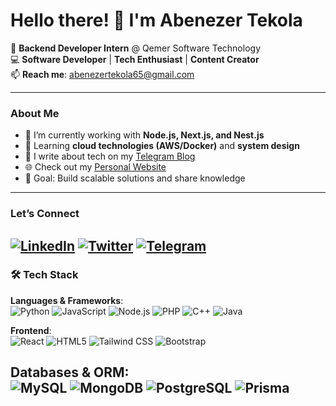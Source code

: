 # Hello there! 👋 I'm Abenezer Tekola

🚀 **Backend Developer Intern** @ Qemer Software Technology  
💻 **Software Developer** | **Tech Enthusiast** | **Content Creator**  
📫 **Reach me**: [abenezertekola65@gmail.com](mailto:abenezertekola65@gmail.com)  

---

### **About Me**  
- 🔭 I’m currently working with **Node.js, Next.js, and Nest.js**  
- 🌱 Learning **cloud technologies (AWS/Docker)** and **system design**  
- 📝 I write about tech on my [Telegram Blog](https://t.me/abtech_hub)  
- 🌐 Check out my [Personal Website](https://abenezertekola.netlify.app/)  
- 🎯 Goal: Build scalable solutions and share knowledge  
  

---

### **Let’s Connect**  
[![LinkedIn](https://img.shields.io/badge/-LinkedIn-%230077B5?style=flat&logo=linkedin&logoColor=white)](https://linkedin.com/in/abenezer-tekola-69b59536b) [![Twitter](https://img.shields.io/badge/-Twitter-%231DA1F2?style=flat&logo=twitter&logoColor=white)](https://twitter.com/ApparoT30142) [![Telegram](https://img.shields.io/badge/-Telegram-%232CA5E0?style=flat&logo=telegram&logoColor=white)](https://t.me/abtech_hub)
---

### **🛠 Tech Stack**  
**Languages & Frameworks**:  
![Python](https://img.shields.io/badge/-Python-3776AB?style=flat&logo=python&logoColor=white) ![JavaScript](https://img.shields.io/badge/-JavaScript-F7DF1E?style=flat&logo=javascript&logoColor=black) ![Node.js](https://img.shields.io/badge/-Node.js-339933?style=flat&logo=nodedotjs&logoColor=white) ![PHP](https://img.shields.io/badge/-PHP-777BB4?style=flat&logo=php&logoColor=white) ![C++](https://img.shields.io/badge/-C++-00599C?style=flat&logo=cplusplus&logoColor=white) ![Java](https://img.shields.io/badge/-Java-007396?style=flat&logo=java&logoColor=white)  

**Frontend**:  
![React](https://img.shields.io/badge/-React-61DAFB?style=flat&logo=react&logoColor=black) ![HTML5](https://img.shields.io/badge/-HTML5-E34F26?style=flat&logo=html5&logoColor=white) ![Tailwind CSS](https://img.shields.io/badge/-Tailwind%20CSS-06B6D4?style=flat&logo=tailwindcss&logoColor=white) ![Bootstrap](https://img.shields.io/badge/-Bootstrap-7952B3?style=flat&logo=bootstrap&logoColor=white)  

**Databases & ORM**:  
![MySQL](https://img.shields.io/badge/-MySQL-4479A1?style=flat&logo=mysql&logoColor=white) ![MongoDB](https://img.shields.io/badge/-MongoDB-47A248?style=flat&logo=mongodb&logoColor=white) ![PostgreSQL](https://img.shields.io/badge/-PostgreSQL-4169E1?style=flat&logo=postgresql&logoColor=white) ![Prisma](https://img.shields.io/badge/-Prisma-2D3748?style=flat&logo=prisma&logoColor=white)  
---



